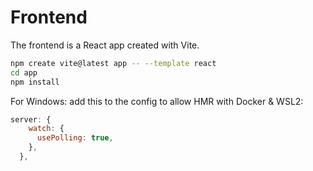 # Frontend

The frontend is a React app created with Vite.
```bash
npm create vite@latest app -- --template react
cd app
npm install
```

For Windows: add this to the config to allow HMR with Docker & WSL2:
```js
server: {
    watch: {
      usePolling: true,
    },
  },
```
